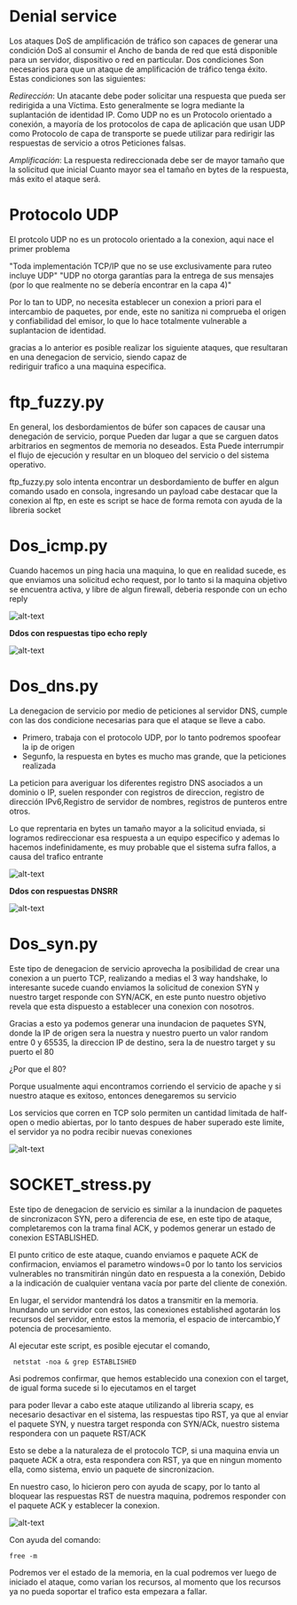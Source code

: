 # Denial service #


 Los ataques DoS de amplificación de tráfico son capaces de generar una condición DoS al consumir el
 Ancho de banda de red que está disponible para un servidor, dispositivo o red en particular. Dos condiciones 
 Son necesarios para que un ataque de amplificación de tráfico tenga éxito. Estas condiciones son las siguientes:
 
 *Redirección*: Un atacante debe poder solicitar una respuesta que pueda ser redirigida a una Víctima. 
   Esto generalmente se logra mediante la suplantación de identidad IP. Como UDP no es un Protocolo orientado a conexión,
   a mayoría de los protocolos de capa de aplicación que usan UDP como
   Protocolo de capa de transporte se puede utilizar para redirigir las respuestas de servicio a otros Peticiones falsas.

 *Amplificación*: La respuesta redireccionada debe ser de mayor tamaño que la solicitud que inicial
   Cuanto mayor sea el tamaño en bytes de la respuesta, más exito el ataque será.
   
   
 # Protocolo UDP #
   
   El protcolo UDP no es un protocolo orientado a la conexion, aqui nace el primer problema
   
  "Toda implementación TCP/IP que no se use exclusivamente para ruteo incluye UDP"
  "UDP no otorga garantías para la entrega de sus mensajes (por lo que realmente no se debería encontrar en la capa 4)"
   
   Por lo tan to UDP, no necesita establecer un conexion a priori para el intercambio de paquetes, por ende, este no sanitiza  ni          comprueba el origen y confiabilidad del emisor, lo que lo hace totalmente vulnerable a suplantacion de identidad.
   
   gracias  a lo anterior es posible realizar los siguiente ataques, que resultaran en una denegacion de servicio, siendo capaz de       
   rediriguir trafico a una maquina especifica.
   
   
 # ftp_fuzzy.py #
   
   En general, los desbordamientos de búfer son capaces de causar una denegación de servicio, porque
   Pueden dar lugar a que se carguen datos arbitrarios en segmentos de memoria no deseados. Esta
   Puede interrumpir el flujo de ejecución y resultar en un bloqueo del servicio o del sistema operativo.
   
   ftp_fuzzy.py solo intenta encontrar un desbordamiento de buffer en algun comando usado en consola, ingresando un payload
   cabe destacar que la conexion al ftp,  en este es script se hace de forma remota con ayuda de la libreria socket
   
   
 # Dos_icmp.py #
    
  Cuando hacemos un ping hacia una maquina, lo que en realidad sucede, es que enviamos una solicitud echo request, por lo tanto 
  si la maquina objetivo se encuentra activa, y libre de algun firewall, deberia responde con un echo reply
    
    
  ![alt-text](img/icmp.png) 
    
    
  **Ddos con respuestas tipo echo reply**
    
  ![alt-text](img/icmp2.png) 
  
  
  
 # Dos_dns.py #
 
 La denegacion de servicio por medio de peticiones al servidor DNS, cumple con las dos condicione necesarias para que el ataque se lleve   a cabo.
 
  * Primero, trabaja con el protocolo UDP, por lo tanto podremos spoofear la ip de origen
  * Segunfo, la respuesta en bytes es mucho mas grande, que la peticiones realizada
  
  La peticion para averiguar los diferentes registro DNS asociados a un dominio o IP, suelen responder con registros de direccion,         registro de dirección IPv6,Registro de servidor de nombres, registros de punteros entre otros.
  
  Lo que reprentaria en bytes un tamaño mayor a la solicitud enviada, si logramos redireccionar esa respuesta a un equipo especifico y     ademas lo hacemos indefinidamente, es muy probable que el sistema sufra fallos, a causa del trafico entrante
  
  
  ![alt-text](img/dns2.png)
  
 **Ddos con respuestas DNSRR**
   
  ![alt-text](img/dnsa.png)
  
  
  # Dos_syn.py #
  
  Este tipo de denegacion de servicio aprovecha la posibilidad de crear una conexion a un puerto TCP, realizando a medias el 3 way         handshake, lo interesante sucede cuando enviamos la solicitud de conexion SYN y nuestro target responde con SYN/ACK, en este punto       nuestro objetivo revela que esta dispuesto a establecer una conexion con nosotros.
  
  Gracias a esto ya podemos generar una inundacion de paquetes SYN, donde la IP de origen sera la nuestra y nuestro puerto un valor       random entre 0 y 65535, la direccion IP de destino, sera la de nuestro target  y su puerto el 80
  
  ¿Por que el 80?
  
  Porque usualmente aqui encontramos corriendo el servicio de apache y si nuestro ataque es exitoso, entonces denegaremos su servicio
  
  Los servicios que corren en TCP solo permiten un cantidad limitada de half-open o medio abiertas, por lo tanto despues  de haber         superado este limite, el servidor ya no podra recibir nuevas conexiones 
  
 ![alt-text](img/syn.png)
 
 
 
 # SOCKET_stress.py #
 
  Este tipo de denegacion de servicio es similar  a la inundacion de paquetes de sincronizacon SYN, pero a diferencia de ese, en este     tipo de ataque, completaremos con la trama final ACK, y podemos generar un estado de conexion ESTABLISHED.
 
  El punto critico de este ataque, cuando enviamos e paquete ACK de confirmacion, enviamos el parametro windows=0 por lo tanto los         servicios vulnerables no transmitirán ningún dato en respuesta a la conexión, Debido a la indicación de cualquier ventana vacía por     parte del cliente de conexión.
 
  En lugar, el servidor mantendrá los datos a transmitir en la memoria. Inundando un servidor con estos, las conexiones established       agotarán los recursos del servidor, entre estos la memoria, el espacio de intercambio,Y potencia de procesamiento.

  Al ejecutar este script, es posible ejecutar el comando, 

   ```
    netstat -noa & grep ESTABLISHED 
   ```

  Asi podremos confirmar, que  hemos establecido una conexion con el target, de igual forma sucede si lo ejecutamos en el target
 
  para poder llevar a cabo este ataque utilizando al libreria scapy, es necesario desactivar en el sistema, las respuestas tipo RST, 
  ya que al enviar el paquete SYN,  y nuestra target responda con SYN/ACk, nuestro sistema respondera con un paquete RST/ACK
 
  Esto se debe a la naturaleza de el protocolo TCP, si una maquina envia un paquete ACK a otra, esta respondera con RST, ya que en         ningun   momento ella, como sistema, envio un paquete de sincronizacion.
 
  En nuestro caso, lo hicieron pero con ayuda de scapy, por lo tanto al bloquear las respuestas RST de nuestra maquina, podremos           responder con el paquete ACK y establecer la conexion.
 
 ![alt-text](img/SOCKET.png)
  
  
  Con ayuda del comando:
  
  ```
  free -m
  ```
  
  Podremos ver el estado de la memoria, en la cual podremos ver luego de iniciado el ataque, como varian los recursos, al momento que     los recursos ya no pueda soportar el trafico esta empezara a fallar.
  
  
  
  
  
   
 
 
    
  
   
